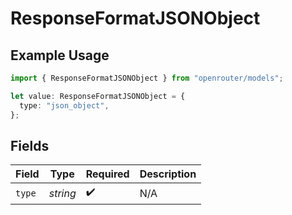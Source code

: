 # ResponseFormatJSONObject

## Example Usage

```typescript
import { ResponseFormatJSONObject } from "openrouter/models";

let value: ResponseFormatJSONObject = {
  type: "json_object",
};
```

## Fields

| Field              | Type               | Required           | Description        |
| ------------------ | ------------------ | ------------------ | ------------------ |
| `type`             | *string*           | :heavy_check_mark: | N/A                |